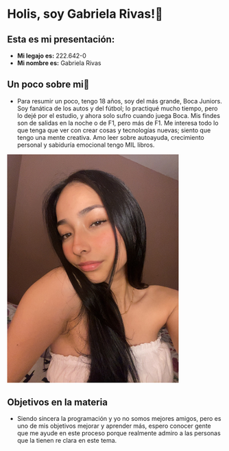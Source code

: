 <h1> Holis, soy Gabriela Rivas!🥰</h1>

## Esta es mi presentación:

- **Mi legajo es:** 222.642-0
- **Mi nombre es:** Gabriela Rivas

## Un poco sobre mi🌼
- Para resumir un poco, tengo 18 años, soy del más grande, Boca Juniors. Soy fanática de los autos y del fútbol; lo practiqué mucho tiempo, pero lo dejé por el estudio, y ahora solo sufro cuando juega Boca. Mis findes son de salidas en la noche o de F1, pero más de F1. Me interesa todo lo que tenga que ver con crear cosas y tecnologías nuevas; siento que tengo una mente creativa. Amo leer sobre autoayuda, crecimiento personal y sabiduría emocional tengo MIL libros.
  
 <img src="foto.jpeg" width="400"/>

## Objetivos en la materia
- Siendo sincera la programación y yo no somos mejores amigos, pero es uno de mis objetivos mejorar y aprender más, espero conocer gente que me ayude en este proceso porque realmente admiro a las personas que la tienen re clara en este tema.
